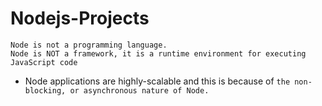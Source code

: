 # Nodejs-Projects
```
Node is not a programming language.
Node is NOT a framework, it is a runtime environment for executing JavaScript code
```
-  Node applications are highly-scalable and this is because of ```the non-blocking, or asynchronous nature of Node.```
